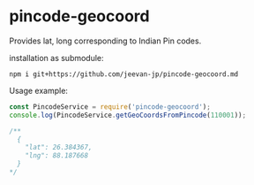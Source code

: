 # pincode-geocoord
Provides lat, long corresponding to Indian Pin codes.

installation as submodule:
```
npm i git+https://github.com/jeevan-jp/pincode-geocoord.md
```

Usage example:
```js
const PincodeService = require('pincode-geocoord');
console.log(PincodeService.getGeoCoordsFromPincode(110001));

/**
  {
    "lat": 26.384367,
    "lng": 88.187668
  }
*/
```
